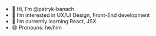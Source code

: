 - 👋 Hi, I’m @patryk-banach
- 👀 I’m interested in UX/UI Design, Front-End development
- 🌱 I’m currently learning React, JSX
- 😄 Pronouns: he/him

